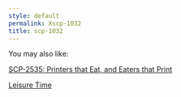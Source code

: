 ```yaml
---
style: default
permalink: Xscp-1032
title: scp-1032
---
```

You may also like:

[SCP-2535: Printers that Eat, and Eaters that Print](http://scp-wiki.net/scp-2535)

[Leisure Time](http://scp-wiki.net/leisure-time)
